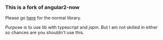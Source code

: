 
### This is a fork of angular2-now ###

Please go [here](https://github.com/pbastowski/angular2-now) for the normal library.

Purpose is to use lib with typescript and jspm. 
But I am not skilled in either so chances are you shouldn't use this.  
